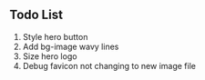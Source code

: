 ## Todo List

1. Style hero button
1. Add bg-image wavy lines
1. Size hero logo
1. Debug favicon not changing to new image file
